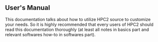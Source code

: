 ## User's Manual

This documentation talks about how to utilize HPC2 source to customize your needs. So it is highly recommended that every users of HPC2 should read this documentation thoroughly (at least all notes in basics part and relevant softwares how-to in softwares part). 